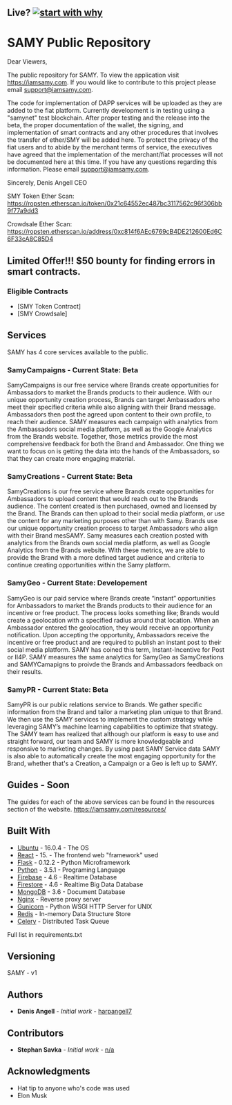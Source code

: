 ## Live? [![start with why](https://img.shields.io/badge/start%20with-why%3F-brightgreen.svg?style=flat)](https://www.harpangell.com)

# SAMY Public Repository

Dear Viewers,

The public repository for SAMY. To view the application visit https://iamsamy.com. If you would like to contribute to this project please email support@iamsamy.com.

The code for implementation of DAPP services will be uploaded as they are added to the fiat platform. Currently development is in testing using a "samynet" test blockchain. After proper testing and the release into the beta, the proper documentation of the wallet, the signing, and implementation of smart contracts and any other procedures that involves the transfer of ether/SMY will be added here. To protect the privacy of the fiat users and to abide by the merchant terms of service, the executives have agreed that the implementation of the merchant/fiat processes will not be documented here at this time. If you have any questions regarding this information. Please email support@iamsamy.com.

Sincerely, 
Denis Angell
CEO

SMY Token Ether Scan: https://ropsten.etherscan.io/token/0x21c64552ec487bc3117562c96f306bb9f77a9dd3

Crowdsale Ether Scan: https://ropsten.etherscan.io/address/0xc814f6AEc6769cB4DE212600Ed6C6F33cA8C85D4

## Limited Offer!!! $50 bounty for finding errors in smart contracts.

### Eligible Contracts

* [SMY Token Contract]
* [SMY Crowdsale]

## Services

SAMY has 4 core services available to the public.

### SamyCampaigns - Current State: Beta

SamyCampaigns is our free service where Brands create opportunities for Ambassadors to market the Brands products to their audience. With our unique opportunity creation process, Brands can target Ambassadors who meet their specified criteria while also aligning with their Brand message. Ambassadors then post the agreed upon content to their own profile, to reach their audience. SAMY measures each campaign with analytics from the Ambassadors social media platform, as well as the Google Analytics from the Brands website. Together, those metrics provide the most comprehensive feedback for both the Brand and Ambassador. One thing we want to focus on is getting the data into the hands of the Ambassadors, so that they can create more engaging material.

### SamyCreations - Current State: Beta

SamyCreations is our free service where Brands create opportunities for Ambassadors to upload content that would reach out to the Brands audience. The content created is then purchased,  owned and licensed by the Brand. The Brands can then upload to their social media platform, or use the content for any marketing purposes other than with Samy. Brands use our unique opportunity creation process to target Ambassadors who align with their Brand mesSAMY. Samy measures each creation posted with analytics from the Brands own social media platform, as well as Google Analytics from the Brands website. With these metrics, we are able to provide the Brand with a more defined target audience and criteria to continue creating opportunities within the Samy platform.

### SamyGeo - Current State: Developement

SamyGeo is our paid service where Brands create “instant” opportunities for Ambassadors to market the Brands products to their audience for an incentive or free product. The process looks something like; Brands would create a geolocation with a specified radius around that location. When an Ambassador entered the geolocation, they would receive an opportunity notification. Upon accepting the opportunity, Ambassadors receive the incentive or free product and are required to publish an instant post to their social media platform. SAMY has coined this term, Instant-Incentive for Post or II4P. SAMY measures the same analytics for SamyGeo as SamyCreations and SAMYCamapigns to proivde the Brands and Ambassadors feedback on their results.

### SamyPR - Current State: Beta

SamyPR is our public relations service to Brands. We gather specific information from the Brand and tailor a marketing plan unique to that Brand. We then use the SAMY services to implement the custom strategy while leveraging SAMY’s machine learning capabilities to optimize that strategy. The SAMY team has realized that although our platform is easy to use and straight forward, our team and SAMY is more knowledgeable and responsive to marketing changes. By using past SAMY Service data SAMY is also able to automatically create the most engaging opportunity for the Brand, whether that's a Creation, a Campaign or a Geo is left up to SAMY.

## Guides - Soon

The guides for each of the above services can be found in the resources section of the website. https://iamsamy.com/resources/

## Built With

* [Ubuntu](https://www.ubuntu.com/) - 16.0.4 - The OS
* [React](https://www.react.com/) - 15. - The frontend web "framework" used
* [Flask](https://www.flask.pocoo.org/) - 0.12.2 - Python Microframework
* [Python](https://www.python.org/download/releases/3.5.1/) - 3.5.1 - Programing Language
* [Firebase](https://firebase.google.com/) - 4.6 - Realtime Database
* [Firestore](https://firebase.google.com/docs/firestore/) - 4.6 - Realtime Big Data Database
* [MongoDB](https://www.mongodb.com/) - 3.6 - Document Database
* [Nginx](https://nginx.org/en/) - Reverse proxy server
* [Gunicorn](https://github.com/benoitc/gunicorn) - Python WSGI HTTP Server for UNIX
* [Redis](https://redis.io/) - In-memory Data Structure Store
* [Celery](https://github.com/celery/celery) - Distributed Task Queue

Full list in requirements.txt

## Versioning

SAMY - v1

## Authors

* **Denis Angell** - *Initial work* - [harpangell7](https://github.com/dangell7)

## Contributors

* **Stephan Savka** - *Initial work* - [n/a](https://github.com/)

## Acknowledgments

* Hat tip to anyone who's code was used
* Elon Musk
